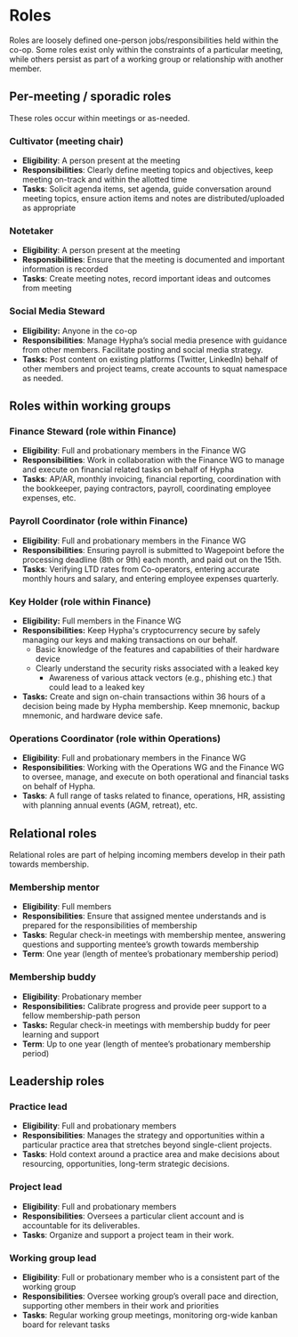 # Roles 
Roles are loosely defined one-person jobs/responsibilities held within the co-op. Some roles exist only within the constraints of a particular meeting, while others persist as part of a working group or relationship with another member.

## Per-meeting / sporadic roles

These roles occur within meetings or as-needed.

### Cultivator (meeting chair)
 * **Eligibility**: A person present at the meeting
 * **Responsibilities**: Clearly define meeting topics and objectives, keep meeting on-track and within the allotted time
 * **Tasks**: Solicit agenda items, set agenda, guide conversation around meeting topics, ensure action items and notes are distributed/uploaded as appropriate

### Notetaker 
 * **Eligibility**: A person present at the meeting
* **Responsibilities**: Ensure that the meeting is documented and important information is recorded
* **Tasks**: Create meeting notes, record important ideas and outcomes from meeting

### Social Media Steward
* **Eligibility:** Anyone in the co-op
* **Responsibilities**: Manage Hypha’s social media presence with guidance from other members. Facilitate posting and social media strategy.
* **Tasks:** Post content on existing platforms (Twitter, LinkedIn) behalf of other members and project teams, create accounts to squat namespace as needed.


## Roles within working groups

### Finance Steward (role within Finance)
* **Eligibility**: Full and probationary members in the Finance WG
* **Responsibilities**: Work in collaboration with the Finance WG to manage and execute on financial related tasks on behalf of Hypha
* **Tasks**: AP/AR, monthly invoicing, financial reporting, coordination with the bookkeeper, paying contractors, payroll, coordinating employee expenses, etc.

### Payroll Coordinator (role within Finance)
* **Eligibility**: Full and probationary members in the Finance WG
* **Responsibilities**: Ensuring payroll is submitted to Wagepoint before the processing deadline (8th or 9th) each month, and paid out on the 15th.
* **Tasks**: Verifying LTD rates from Co-operators, entering accurate monthly hours and salary, and entering employee expenses quarterly.

### Key Holder (role within Finance)
* **Eligibility:** Full members in the Finance WG
* **Responsibilities:** Keep Hypha's cryptocurrency secure by safely managing our keys and making transactions on our behalf.
	* Basic knowledge of the features and capabilities of their hardware device
	* Clearly understand the security risks associated with a leaked key
        * Awareness of various attack vectors (e.g., phishing etc.) that could lead to a leaked key
* **Tasks:** Create and sign on-chain transactions within 36 hours of a decision being made by Hypha membership. Keep mnemonic, backup mnemonic, and hardware device safe.

### Operations Coordinator (role within Operations)
 * **Eligibility**: Full and probationary members in the Finance WG
* **Responsibilities**: Working with the Operations WG and the Finance WG to oversee, manage, and execute on both operational and financial tasks on behalf of Hypha.
* **Tasks**: A full range of tasks related to finance, operations, HR, assisting with planning annual events (AGM, retreat), etc.


## Relational roles
Relational roles are part of helping incoming members develop in their path towards membership.

### Membership mentor
* **Eligibility**: Full members
* **Responsibilities**: Ensure that assigned mentee understands and is prepared for the responsibilities of membership
* **Tasks**: Regular check-in meetings with membership mentee, answering questions and supporting mentee’s growth towards membership
* **Term**: One year (length of mentee’s probationary membership period)

### Membership buddy
* **Eligibility**: Probationary member
* **Responsibilities:** Calibrate progress and provide peer support to a fellow membership-path person
* **Tasks:** Regular check-in meetings with membership buddy for peer learning and support 
* **Term**: Up to one year (length of mentee’s probationary membership period)


## Leadership roles

### Practice lead
* **Eligibility**: Full and probationary members 
* **Responsibilities**: Manages the strategy and opportunities within a particular practice area that stretches beyond single-client projects.
* **Tasks**: Hold context around a practice area and make decisions about resourcing, opportunities, long-term strategic decisions. 

### Project lead
* **Eligibility**: Full and probationary members 
* **Responsibilities**: Oversees a particular client account and is accountable for its deliverables.
* **Tasks**: Organize and support a project team in their work.

### Working group lead
* **Eligibility**: Full or probationary member who is a consistent part of the working group
* **Responsibilities**: Oversee working group’s overall pace and direction, supporting other members in their work and priorities
* **Tasks**: Regular working group meetings, monitoring org-wide kanban board for relevant tasks

